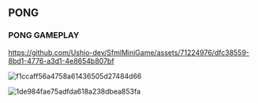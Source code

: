 <h2>PONG</h2>

<h3>PONG GAMEPLAY</h3>

https://github.com/Ushio-dev/SfmlMiniGame/assets/71224976/dfc38559-8bd1-4776-a3d1-4e8654b807bf



![f1ccaff56a4758a61436505d27484d66](https://github.com/Ushio-dev/SfmlMiniGame/assets/71224976/380ed9ac-f259-45c5-b324-2943440fa5f6)


![1de984fae75adfda618a238dbea853fa](https://github.com/Ushio-dev/SfmlMiniGame/assets/71224976/431c3c8d-17db-4e50-a344-3dcb6ce60da7)
